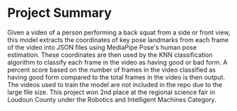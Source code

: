# Project Summary

Given a video of a person performing a back squat from a side or front view, this model extracts the coordinates of key pose landmarks from each frame of the video into JSON files using MediaPipe Pose's human pose estimation. These coordinates are then used by the KNN classification algorithm to classify each frame in the video as having good or bad form. A percent score based on the number of frames in the video classified as having good form compared to the total frames in the video is then output. The videos used to train the model are not included in the repo due to the large file size. This project won 2nd place at the regional science fair in Loudoun County under the Robotics and Intelligent Machines Category.
